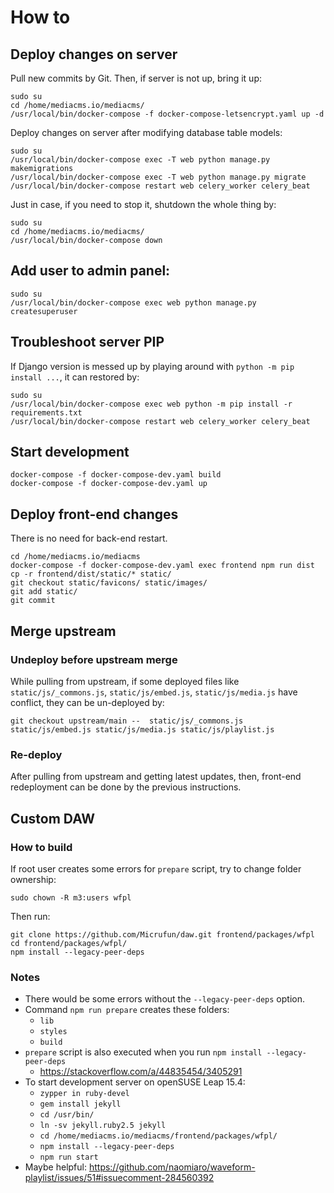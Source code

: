 # How to

## Deploy changes on server

Pull new commits by Git. Then, if server is not up, bring it up:

```
sudo su
cd /home/mediacms.io/mediacms/
/usr/local/bin/docker-compose -f docker-compose-letsencrypt.yaml up -d
```

Deploy changes on server after modifying database table models:

```
sudo su
/usr/local/bin/docker-compose exec -T web python manage.py makemigrations
/usr/local/bin/docker-compose exec -T web python manage.py migrate
/usr/local/bin/docker-compose restart web celery_worker celery_beat
```

Just in case, if you need to stop it, shutdown the whole thing by:

```
sudo su
cd /home/mediacms.io/mediacms/
/usr/local/bin/docker-compose down
```

## Add user to admin panel:

```
sudo su
/usr/local/bin/docker-compose exec web python manage.py createsuperuser
```

## Troubleshoot server PIP

If Django version is messed up by playing around with `python -m pip install ...`, it can restored by:

```
sudo su
/usr/local/bin/docker-compose exec web python -m pip install -r requirements.txt
/usr/local/bin/docker-compose restart web celery_worker celery_beat
```

## Start development

```
docker-compose -f docker-compose-dev.yaml build
docker-compose -f docker-compose-dev.yaml up
```

## Deploy front-end changes

There is no need for back-end restart.

```
cd /home/mediacms.io/mediacms
docker-compose -f docker-compose-dev.yaml exec frontend npm run dist
cp -r frontend/dist/static/* static/
git checkout static/favicons/ static/images/
git add static/
git commit
```

## Merge upstream

### Undeploy before upstream merge

While pulling from upstream, if some deployed files like `static/js/_commons.js`, `static/js/embed.js`, `static/js/media.js` have conflict, they can be un-deployed by:

```
git checkout upstream/main --  static/js/_commons.js static/js/embed.js static/js/media.js static/js/playlist.js
```

### Re-deploy

After pulling from upstream and getting latest updates, then, front-end redeployment can be done by the previous instructions.

## Custom DAW

### How to build

If root user creates some errors for `prepare` script, try to change folder ownership:

```
sudo chown -R m3:users wfpl
```

Then run:

```
git clone https://github.com/Micrufun/daw.git frontend/packages/wfpl
cd frontend/packages/wfpl/
npm install --legacy-peer-deps
```

### Notes

* There would be some errors without the `--legacy-peer-deps` option.
* Command `npm run prepare` creates these folders:
   * `lib`
   * `styles`
   * `build`
* `prepare` script is also executed when you run `npm install --legacy-peer-deps` 
   * https://stackoverflow.com/a/44835454/3405291
* To start development server on openSUSE Leap 15.4:
   * `zypper in ruby-devel`
   * `gem install jekyll`
   * `cd /usr/bin/`
   * `ln -sv jekyll.ruby2.5 jekyll`
   * `cd /home/mediacms.io/mediacms/frontend/packages/wfpl/`
   * `npm install --legacy-peer-deps`
   * `npm run start`
* Maybe helpful: https://github.com/naomiaro/waveform-playlist/issues/51#issuecomment-284560392

